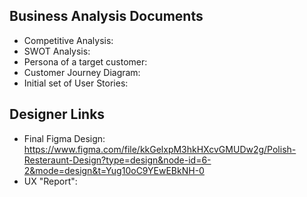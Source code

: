 
## Business Analysis Documents
 - Competitive Analysis:  
 - SWOT Analysis:  
 - Persona of a target customer:  
 - Customer Journey Diagram: 
 - Initial set of User Stories:  

## Designer Links
 - Final Figma Design: https://www.figma.com/file/kkGelxpM3hkHXcvGMUDw2g/Polish-Resteraunt-Design?type=design&node-id=6-2&mode=design&t=Yug10oC9YEwEBkNH-0
 - UX "Report": 
